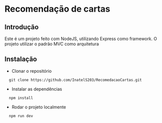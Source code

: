 # Recomendação de cartas
## Introdução 
Este é um projeto feito com NodeJS, utilizando Express como framework. O projeto utilizar o padrão MVC como arquitetura

## Instalação

- Clonar o repositório
```
  git clone https://github.com/InatelS203/RecomedacaoCartas.git
```

- Instalar as dependências 
```
  npm install
```


- Rodar o projeto localmente 
```
  npm run dev
```
